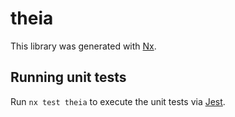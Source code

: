 # theia

This library was generated with [Nx](https://nx.dev).

## Running unit tests

Run `nx test theia` to execute the unit tests via [Jest](https://jestjs.io).
